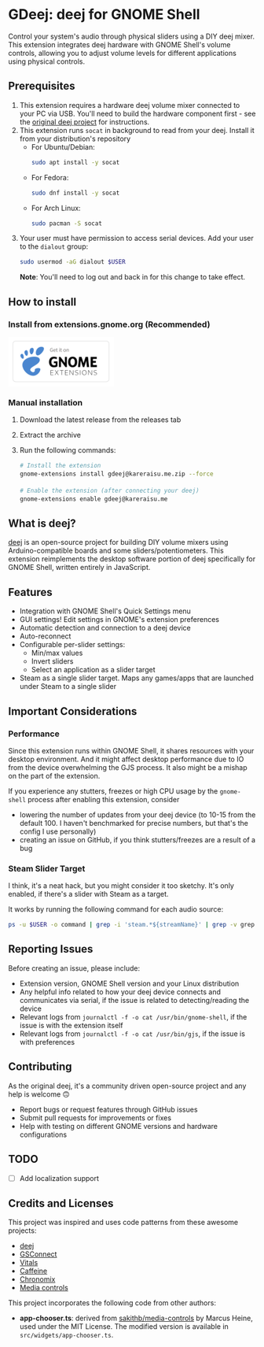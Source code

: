 # GDeej: deej for GNOME Shell

Control your system's audio through physical sliders using a DIY deej mixer. This extension integrates deej hardware with GNOME Shell's volume controls, allowing you to adjust volume levels for different applications using physical controls.

## Prerequisites

1. This extension requires a hardware deej volume mixer connected to your PC via USB. You'll need to build the hardware component first - see the [original deej project](https://github.com/omriharel/deej) for instructions.
2. This extension runs `socat` in background to read from your deej. Install it
   from your distribution's repository
   - For Ubuntu/Debian:
     ```bash
     sudo apt install -y socat
     ```
   - For Fedora:
     ```bash
     sudo dnf install -y socat
     ```
   - For Arch Linux:
     ```bash
     sudo pacman -S socat
     ```
3. Your user must have permission to access serial devices. Add your user to the `dialout` group:
   ```bash
   sudo usermod -aG dialout $USER
   ```
   **Note**: You'll need to log out and back in for this change to take effect.

## How to install

### Install from extensions.gnome.org (Recommended)

[<img src="https://raw.githubusercontent.com/andyholmes/gnome-shell-extensions-badge/master/get-it-on-ego.svg?sanitize=true" alt="Get it on GNOME Extensions" height="100" align="middle">][ego]

### Manual installation

1. Download the latest release from the releases tab
2. Extract the archive
3. Run the following commands:

   ```bash
   # Install the extension
   gnome-extensions install gdeej@kareraisu.me.zip --force

   # Enable the extension (after connecting your deej)
   gnome-extensions enable gdeej@kareraisu.me
   ```

## What is deej?

[deej](https://github.com/omriharel/deej) is an open-source project for building DIY volume mixers using Arduino-compatible boards and some sliders/potentiometers. This extension reimplements the desktop software portion of deej specifically for GNOME Shell, written entirely in JavaScript.

## Features

- Integration with GNOME Shell's Quick Settings menu
- GUI settings! Edit settings in GNOME's extension preferences
- Automatic detection and connection to a deej device
- Auto-reconnect
- Configurable per-slider settings:
  - Min/max values
  - Invert sliders
  - Select an application as a slider target
- Steam as a single slider target. Maps any games/apps that are launched under Steam to a single slider

## Important Considerations

### Performance

Since this extension runs within GNOME Shell, it shares resources with your desktop environment. And it might affect desktop performance due to IO from the device overwhelming the GJS process. It also might be a mishap on the part of the extension.

If you experience any stutters, freezes or high CPU usage by the `gnome-shell` process after enabling this extension, consider

- lowering the number of updates from your deej device (to 10-15 from the default 100. I haven't benchmarked for precise numbers, but that's the config I use personally)
- creating an issue on GitHub, if you think stutters/freezes are a result of a bug

### Steam Slider Target

I think, it's a neat hack, but you might consider it too sketchy. It's only enabled, if there's a slider with Steam as a target.

It works by running the following command for each audio source:

```bash
ps -u $USER -o command | grep -i 'steam.*${streamName}' | grep -v grep | wc -l
```

## Reporting Issues

Before creating an issue, please include:

- Extension version, GNOME Shell version and your Linux distribution
- Any helpful info related to how your deej device connects and communicates via serial, if the issue is related to detecting/reading the device
- Relevant logs from `journalctl -f -o cat /usr/bin/gnome-shell`, if the issue is with the extension itself
- Relevant logs from `journalctl -f -o cat /usr/bin/gjs`, if the issue is with preferences

## Contributing

As the original deej, it's a community driven open-source project and any help is welcome 🙃

- Report bugs or request features through GitHub issues
- Submit pull requests for improvements or fixes
- Help with testing on different GNOME versions and hardware configurations

## TODO

- [ ] Add localization support

## Credits and Licenses

This project was inspired and uses code patterns from these awesome projects:

- [deej](https://github.com/omriharel/deej)
- [GSConnect](https://github.com/GSConnect/gnome-shell-extension-gsconnect)
- [Vitals](https://github.com/corecoding/Vitals)
- [Caffeine](https://github.com/eonpatapon/gnome-shell-extension-caffeine)
- [Chronomix](https://github.com/zagortenay333/cronomix)
- [Media controls](https://github.com/sakithb/media-controls/)

This project incorporates the following code from other authors:

- **app-chooser.ts**: derived from [sakithb/media-controls](https://github.com/sakithb/media-controls) by Marcus Heine, used under the MIT License. The modified version is available in `src/widgets/app-chooser.ts`.

[ego]: https://extensions.gnome.org/extension/7556/gdeej/
